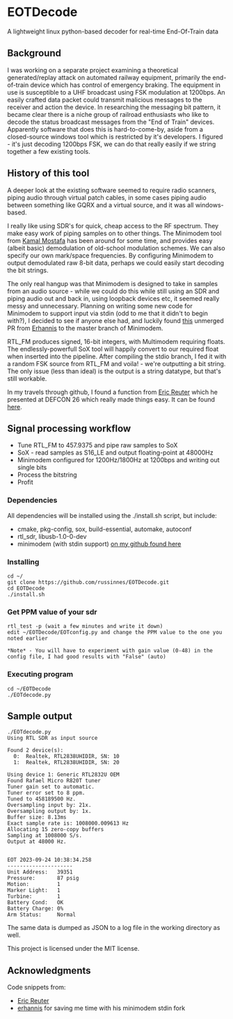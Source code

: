 # EOTDecode

A lightweight linux python-based decoder for real-time End-Of-Train data 

## Background

I was working on a separate project examining a theoretical generated/replay attack on automated railway equipment, primarily the end-of-train device which has control of emergency braking. The equipment in use is susceptible to a UHF broadcast using FSK modulation at 1200bps. An easily crafted data packet could transmit malicious messages to the receiver and action the device. In researching the messaging bit pattern, it became clear there is a niche group of railroad enthusiasts who like to decode the status broadcast messages from the "End of Train" devices. Apparently software that does this is hard-to-come-by, aside from a closed-source windows tool which is restricted by it's developers. I figured - it's just decoding 1200bps FSK, we can do that really easily if we string together a few existing tools. 

## History of this tool
A deeper look at the existing software seemed to require radio scanners, piping audio through virtual patch cables, in some cases piping audio between something like GQRX and a virtual source, and it was all windows-based. 

I really like using SDR's for quick, cheap access to the RF spectrum. They make easy work of piping samples on to other things. The Minimodem tool from [Kamal Mostafa](https://github.com/kamalmostafa) has been around for some time, and provides easy (albeit basic) demodulation of old-school modulation schemes. We can also specify our own mark/space frequencies. By configuring Minimodem to output demodulated raw 8-bit data, perhaps we could easily start decoding the bit strings. 

The only real hangup was that Minimodem is designed to take in samples from an audio source - while we could do this while still using an SDR and piping audio out and back in, using loopback devices etc, it seemed really messy and unnecessary. Planning on writing some new code for Minimodem to support input via stdin (odd to me that it didn't to begin with?), I decided to see if anyone else had, and luckily found [this](https://github.com/kamalmostafa/minimodem/pull/56) unmerged PR from [Erhannis](https://github.com/Erhannis) to the master branch of Minimodem. 

RTL_FM produces signed, 16-bit integers, with Multimodem requiring floats. The endlessly-powerfull SoX tool will happily convert to our required float when inserted into the pipeline. After compiling the stdio branch, I fed it with a random FSK source from RTL_FM and voila! - we're outputting a bit string. The only issue (less than ideal) is the output is a string datatype, but that's still workable. 

In my travels through github, I found a function from [Eric Reuter](https://github.com/ereuter) which he presented at DEFCON 26 which really made things easy. It can be found [here](https://github.com/ereuter/PyEOT). 

## Signal processing workflow
* Tune RTL_FM to 457.9375 and pipe raw samples to SoX
* SoX - read samples as S16_LE and output floating-point at 48000Hz
* Minimodem configured for 1200Hz/1800Hz at 1200bps and writing out single bits
* Process the bitstring
* Profit

### Dependencies
All dependencies will be installed using the ./install.sh script, but include:
* cmake, pkg-config, sox, build-essential, automake, autoconf
* rtl_sdr, libusb-1.0-0-dev
* minimodem (with stdin support) [on my github found here](https://github.com/russinnes/minimodem-stdio)

### Installing
```
cd ~/
git clone https://github.com/russinnes/EOTDecode.git
cd EOTDecode
./install.sh
```

### Get PPM value of your sdr
```
rtl_test -p (wait a few minutes and write it down)
edit ~/EOTDecode/EOTconfig.py and change the PPM value to the one you noted earlier

*Note* - You will have to experiment with gain value (0-48) in the config file, I had good results with "False" (auto)

```
### Executing program
```
cd ~/EOTDecode
./EOTdecode.py
```

## Sample output
```
./EOTdecode.py 
Using RTL SDR as input source

Found 2 device(s):
  0:  Realtek, RTL2838UHIDIR, SN: 10
  1:  Realtek, RTL2838UHIDIR, SN: 20

Using device 1: Generic RTL2832U OEM
Found Rafael Micro R820T tuner
Tuner gain set to automatic.
Tuner error set to 8 ppm.
Tuned to 458189500 Hz.
Oversampling input by: 21x.
Oversampling output by: 1x.
Buffer size: 8.13ms
Exact sample rate is: 1008000.009613 Hz
Allocating 15 zero-copy buffers
Sampling at 1008000 S/s.
Output at 48000 Hz.


EOT 2023-09-24 10:38:34.258
---------------------
Unit Address:   39351
Pressure:       87 psig
Motion:         1
Marker Light:   1
Turbine:        1
Battery Cond:   OK
Battery Charge: 0%
Arm Status:     Normal
```
The same data is dumped as JSON to a log file in the working directory as well. 

This project is licensed under the MIT license.

## Acknowledgments

Code snippets from:
* [Eric Reuter](https://github.com/ereuter) 
* [erhannis](https://github.com/Erhannis/minimodem/tree/feature/stdio) for saving me time with his minimodem stdin fork
